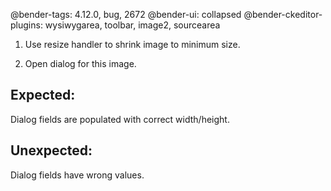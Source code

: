 @bender-tags: 4.12.0, bug, 2672
@bender-ui: collapsed
@bender-ckeditor-plugins: wysiwygarea, toolbar, image2, sourcearea

1. Use resize handler to shrink image to minimum size.

1. Open dialog for this image.

## Expected:

Dialog fields are populated with correct width/height.

## Unexpected:

Dialog fields have wrong values.
